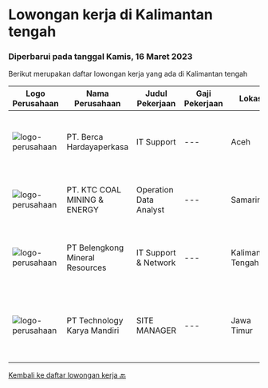 
  # Lowongan kerja di Kalimantan tengah

  ### Diperbarui pada tanggal Kamis, 16 Maret 2023

  Berikut merupakan daftar lowongan kerja yang ada di Kalimantan tengah

  |Logo Perusahaan | Nama Perusahaan | Judul Pekerjaan | Gaji Pekerjaan | Lokasi | Deskripsi | Tanggal diunggah | Pranala |
  | -------------- | --------------- | --------------- | --------- | --------- | -------------- | ------- | ----------- |
  |![logo-perusahaan](https://image-service-cdn.seek.com.au/6a76252207cfed561e664c874d4631f4aefd8409/ee4dce1061f3f616224767ad58cb2fc751b8d2dc)|PT. Berca Hardayaperkasa|IT Support|---|Aceh|Responsibilities: Analyzing, troubleshooting, and installation to several areas including desktop hardware, operating systems (Windows 7/8/10),...|Senin, 27 Februari 2023|https://www.jobstreet.co.id/id/job/it-support-4240563?token=0~784b6199-d887-4443-b885-fc354df9fdc1&sectionRank=1&jobId=jobstreet-id-job-4240563|
|![logo-perusahaan](https://image-service-cdn.seek.com.au/5cb0c40fbccc1832140df8a9707f6fcac95e7344/ee4dce1061f3f616224767ad58cb2fc751b8d2dc)|PT. KTC COAL MINING & ENERGY|Operation Data Analyst|---|Samarinda|Job Description: Coordinating collection and consolidating of data Conduct data cleaning and vetting, check and verify data to ensure data input is...|Rabu, 22 Februari 2023|https://www.jobstreet.co.id/id/job/operation-data-analyst-4235236?token=0~784b6199-d887-4443-b885-fc354df9fdc1&sectionRank=2&jobId=jobstreet-id-job-4235236|
|![logo-perusahaan](https://image-service-cdn.seek.com.au/aea2830a6a5ef7b23f5773b025191983b5991cc9/ee4dce1061f3f616224767ad58cb2fc751b8d2dc)|PT Belengkong Mineral Resources|IT Support & Network|---|Kalimantan Tengah|Kualifikasi: Pendidikan minimal S1 Teknik Komputer/Sistem Informasi/Teknik Informatika Usia maksimal 28 tahun Pengalaman minimal 2 tahun untuk posisi...|Rabu, 15 Februari 2023|https://www.jobstreet.co.id/id/job/it-support-network-4225526?token=0~784b6199-d887-4443-b885-fc354df9fdc1&sectionRank=3&jobId=jobstreet-id-job-4225526|
|![logo-perusahaan](https://image-service-cdn.seek.com.au/298db24b0edf055238688676514e023ea85e2237/ee4dce1061f3f616224767ad58cb2fc751b8d2dc)|PT Technology Karya Mandiri|SITE MANAGER|---|Jawa Timur|SITE MANAGERPROJECT TELEKOMUNIKASI Persyaratan Khusus:  Pendidikan minimal SMU / SMK sederajat. Diutamakan memiliki pengalaman dalam pekerjaan proyek...|Selasa, 14 Februari 2023|https://www.jobstreet.co.id/id/job/site-manager-4225258?token=0~784b6199-d887-4443-b885-fc354df9fdc1&sectionRank=4&jobId=jobstreet-id-job-4225258|


  [Kembali ke daftar lowongan kerja 🔙](../README.md#daftar-lowongan-kerja)
  